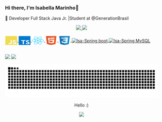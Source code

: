 ### Hi there, I'm Isabella Marinho🌙

📌 Developer Full Stack Java Jr. |Student at @GenerationBrasil


<div align="center">
  <a href="https://github.com/isabellammarinho">
  <img height="180em" src="https://github-readme-stats.vercel.app/api?username=isabellammarinho&show_icons=true&theme=jolly&include_all_commits=true&count_private=true"/>
  <img height="180em" src="https://github-readme-stats.vercel.app/api/top-langs/?username=isabellammarinho&layout=compact&langs_count=7&theme=jolly"/>
</div>
<div style="display: inline_block"><br>
  <img align="center" alt="Isa-Js" height="30" width="40" src="https://raw.githubusercontent.com/devicons/devicon/master/icons/javascript/javascript-plain.svg">
  <img align="center" alt="Isa-Ts" height="30" width="40" src="https://raw.githubusercontent.com/devicons/devicon/master/icons/typescript/typescript-plain.svg">
  <img align="center" alt="Isa-React" height="30" width="40" src="https://raw.githubusercontent.com/devicons/devicon/master/icons/react/react-original.svg">
  <img align="center" alt="Isa-HTML" height="30" width="40" src="https://raw.githubusercontent.com/devicons/devicon/master/icons/html5/html5-original.svg">
  <img align="center" alt="Isa-CSS" height="30" width="40" src="https://raw.githubusercontent.com/devicons/devicon/master/icons/css3/css3-original.svg">
  <img align="center" alt="Isa-Spring boot" height="30" width="40" src="https://img.icons8.com/color/48/000000/spring-logo.png"/>
  <img align="center" alt="Isa-Spring MySQL" height="30" width="40" src="https://img.icons8.com/ios/50/000000/mysql-logo.png"/>
  
  ##
 
<div> 
  <a href = "mailto:isabellamarcelomarinho@gmail.com"><img src="https://img.shields.io/badge/-Gmail-%23333?style=for-the-badge&logo=gmail&logoColor=white" target="_blank"></a>
  <a href="https://www.linkedin.com/in/isabella-marinho-b75311221/" target="_blank"><img src="https://img.shields.io/badge/-LinkedIn-%230077B5?style=for-the-badge&logo=linkedin&logoColor=white" target="_blank"></a> 
 
 ![snake animation](https://github.com/isabellammarinho/isabellammarinho/blob/output/github-contribution-grid-snake.svg)
 
 
</div>
  
  <p align="center"> Hello :) </p>
<p align="center">   <img alingn="center" src="https://profile-counter.glitch.me/isabellammarinho/count.svg" /></p>
<div>  
  <HTML>
	<HEAD><TITLE>Exibir Data e Hora em HTML </TITLE>
		<script src="https://code.jquery.com/jquery-1.11.2.js"></script>
		<script type="text/javascript">
			jQuery(window).load(function($){
				atualizaRelogio();
			});
		</script>
	</HEAD>
	<BODY>
		<div>
			<output id="data" style="font-family: 'arial black', 'avant garde'; font-size: 24px;"></output>
		</div>
		<div>
			<output id="hora" style="font-family: 'arial black', 'avant garde'; font-size: 24px;"></output>				
		</div>			
	</BODY>
	<script>
		function atualizaRelogio(){ 
			var momentoAtual = new Date();
			
			var vhora = momentoAtual.getHours();
			var vminuto = momentoAtual.getMinutes();
			var vsegundo = momentoAtual.getSeconds();
			
			var vdia = momentoAtual.getDate();
			var vmes = momentoAtual.getMonth() + 1;
			var vano = momentoAtual.getFullYear();
			
			if (vdia < 10){ vdia = "0" + vdia;}
			if (vmes < 10){ vmes = "0" + vmes;}
			if (vhora < 10){ vhora = "0" + vhora;}
			if (vminuto < 10){ vminuto = "0" + vminuto;}
			if (vsegundo < 10){ vsegundo = "0" + vsegundo;}

			dataFormat = vdia + " / " + vmes + " / " + vano;
			horaFormat = vhora + " : " + vminuto + " : " + vsegundo;

			document.getElementById("data").innerHTML = dataFormat;
			document.getElementById("hora").innerHTML = horaFormat;

			setTimeout("atualizaRelogio()",1000);
		}
	</script>	
</HTML>
</div>

